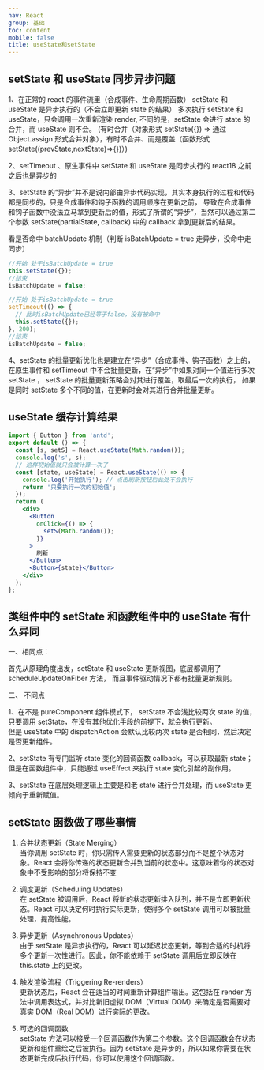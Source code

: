 ```yaml
---
nav: React
group: 基础
toc: content
mobile: false
title: useState和setState
---
```


## setState 和 useState 同步异步问题

1、在正常的 react 的事件流里（合成事件、生命周期函数）
setState 和 useState 是异步执行的（不会立即更新 state 的结果）
多次执行 setState 和 useState，只会调用一次重新渲染 render,
不同的是，setState 会进行 state 的合并，而 useState 则不会。
(有时合并（对象形式 setState({}) => 通过 Object.assign 形式合并对象），有时不合并、而是覆盖（函数形式 setState((prevState,nextState)=>{})）)

2、setTimeout 、原生事件中 setState 和 useState 是同步执行的 react18 之前 之后也是异步的

3、setState 的“异步”并不是说内部由异步代码实现，其实本身执行的过程和代码都是同步的，只是合成事件和钩子函数的调用顺序在更新之前，
导致在合成事件和钩子函数中没法立马拿到更新后的值，形式了所谓的“异步”，当然可以通过第二个参数 setState(partialState, callback) 中的 callback 拿到更新后的结果。

看是否命中 batchUpdate 机制（判断 isBatchUpdate = true 走异步，没命中走同步）

```js
//开始 处于isBatchUpdate = true
this.setState({});
//结束
isBatchUpdate = false;

//开始 处于isBatchUpdate = true
setTimeout(() => {
  // 此时isBatchUpdate已经等于false，没有被命中
  this.setState({});
}, 200);
//结束
isBatchUpdate = false;
```

4、setState 的批量更新优化也是建立在“异步”（合成事件、钩子函数）之上的，在原生事件和 setTimeout 中不会批量更新，在“异步”中如果对同一个值进行多次 setState ， setState 的批量更新策略会对其进行覆盖，取最后一次的执行，
如果是同时 setState 多个不同的值，在更新时会对其进行合并批量更新。

## useState 缓存计算结果

```jsx
import { Button } from 'antd';
export default () => {
  const [s, setS] = React.useState(Math.random());
  console.log('s', s);
  // 这样初始值就只会被计算一次了
  const [state, useState] = React.useState(() => {
    console.log('开始执行'); // 点击刷新按钮后此处不会执行
    return '只要执行一次的初始值';
  });
  return (
    <div>
      <Button
        onClick={() => {
          setS(Math.random());
        }}
      >
        刷新
      </Button>
      <Button>{state}</Button>
    </div>
  );
};
```

## 类组件中的 setState 和函数组件中的 useState 有什么异同

一、相同点：

首先从原理角度出发，setState 和 useState 更新视图，底层都调用了 scheduleUpdateOnFiber 方法，
而且事件驱动情况下都有批量更新规则。

二、 不同点

1、在不是 pureComponent 组件模式下， setState 不会浅比较两次 state 的值，只要调用 setState，在没有其他优化手段的前提下，就会执行更新。  
但是 useState 中的 dispatchAction 会默认比较两次 state 是否相同，然后决定是否更新组件。

2、setState 有专门监听 state 变化的回调函数 callback，可以获取最新 state；但是在函数组件中，只能通过 useEffect 来执行 state 变化引起的副作用。

3、setState 在底层处理逻辑上主要是和老 state 进行合并处理，而 useState 更倾向于重新赋值。

## setState 函数做了哪些事情

1. 合并状态更新（State Merging）  
   当你调用 setState 时，你只需传入需要更新的状态部分而不是整个状态对象。React 会将你传递的状态更新合并到当前的状态中。这意味着你的状态对象中不受影响的部分将保持不变

2. 调度更新（Scheduling Updates）  
   在 setState 被调用后，React 将新的状态更新排入队列，并不是立即更新状态。React 可以决定何时执行实际更新，使得多个 setState 调用可以被批量处理，提高性能。

3. 异步更新（Asynchronous Updates）  
   由于 setState 是异步执行的，React 可以延迟状态更新，等到合适的时机将多个更新一次性进行。因此，你不能依赖于 setState 调用后立即反映在 this.state 上的更改。

4. 触发渲染流程（Triggering Re-renders）  
   更新状态后，React 会在适当的时间重新计算组件输出。这包括在 render 方法中调用表达式，并对比新旧虚拟 DOM（Virtual DOM）来确定是否需要对真实 DOM（Real DOM）进行实际的更改。

5. 可选的回调函数  
   setState 方法可以接受一个回调函数作为第二个参数。这个回调函数会在状态更新和组件重绘之后被执行。因为 setState 是异步的，所以如果你需要在状态更新完成后执行代码，你可以使用这个回调函数。
